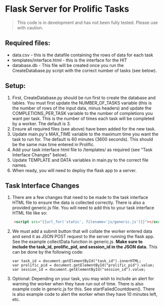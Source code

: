 
# Flask Server for Prolific Tasks

> This code is in development and has not been fully tested. Please use with caution.

## Required files:
- data.csv - this is the datafile containing the rows of data for each task
- templates/interface.html - this is the interface for the HIT
- database.db - This file will be created once you run the CreateDatabase.py script with the correct number of tasks (see below). 

## Setup:

1. First, CreateDatabase.py should be run first to create the database and tables. You must first update the NUMBER_OF_TASKS variable (this is the number of rows of the input data, minus headers) and update the COMPLETIONS_PER_TASK variable to the number of completions you want per task. This is the number of times each task will be completed by a worker. The default is 3.
2. Ensure all required files (see above) have been added for the new task.
3. Update main.py's MAX_TIME variable to the maximum time you want the task to run for. The default is 60 minutes (3600 seconds). This should be the same max time entered in Prolific.
4. Add your task interface html file to /templates/ as required (see "Task Interface Changes" below).
5. Update TEMPLATE and DATA variables in main.py to the correct file names. 
5. When ready, you will need to deploy the flask app to a server.


## Task Interface Changes

1. There are a few changes that need to be made to the task interface HTML file to ensure the data is collected correctly. There is also a provided generic.js file. You will need to add this to your task interface HTML file like so:
```HTML
    <script src="{{url_for('static', filename='js/generic.js')}}"></script>
```

2. We must add a submit button that will collate the worker entered data and send it as JSON POST request to the server running the flask app.
   See the example collectData function in generic.js. **Make sure to include the task_id, prolific_pid, and session_id in the JSON data.**
   This can be done by the following code: 
    ```JS 
   var task_id = document.getElementById("task_id").innerHTML;
   var prolific_pid = document.getElementById("prolific_pid").value;
   var session_id = document.getElementById("session_id").value;
   ```

  3. Optional: Depending on your task, you may wish to include an alert for warning the worker when they have run out of time. There is also example code in generic.js for this. See startFailedCountdown(). There is also example code to alert the worker when they have 10 minutes left, etc.
